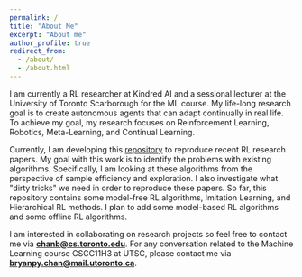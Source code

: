 ```yaml
---
permalink: /
title: "About Me"
excerpt: "About me"
author_profile: true
redirect_from: 
  - /about/
  - /about.html
---
```


I am currently a RL researcher at Kindred AI and a sessional lecturer at the University of Toronto Scarborough for the ML course. My life-long research goal is to create autonomous agents that can adapt continually in real life. To achieve my goal, my research focuses on Reinforcement Learning, Robotics, Meta-Learning, and Continual Learning.

Currently, I am developing this [repository](https://github.com/chanb/rl_sandbox_public) to reproduce recent RL research papers. My goal with this work is to identify the problems with existing algorithms. Specifically, I am looking at these algorithms from the perspective of sample efficiency and exploration. I also investigate what "dirty tricks" we need in order to reproduce these papers. So far, this repository contains some model-free RL algorithms, Imitation Learning, and Hierarchical RL methods. I plan to add some model-based RL algorithms and some offline RL algorithms.

I am interested in collaborating on research projects so feel free to contact me via [**chanb@cs.toronto.edu**](chanb@cs.toronto.edu). For any conversation related to the Machine Learning course CSCC11H3 at UTSC, please contact me via [**bryanpy.chan@mail.utoronto.ca**](bryanpy.chan@mail.utoronto.ca).
